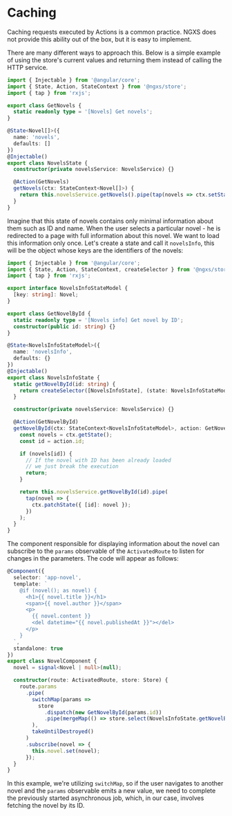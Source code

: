 # Caching

Caching requests executed by Actions is a common practice. NGXS does not
provide this ability out of the box, but it is easy to implement.

There are many different ways to approach this. Below is a simple example of
using the store's current values and returning them instead of calling the HTTP
service.

```ts
import { Injectable } from '@angular/core';
import { State, Action, StateContext } from '@ngxs/store';
import { tap } from 'rxjs';

export class GetNovels {
  static readonly type = '[Novels] Get novels';
}

@State<Novel[]>({
  name: 'novels',
  defaults: []
})
@Injectable()
export class NovelsState {
  constructor(private novelsService: NovelsService) {}

  @Action(GetNovels)
  getNovels(ctx: StateContext<Novel[]>) {
    return this.novelsService.getNovels().pipe(tap(novels => ctx.setState(novels)));
  }
}
```

Imagine that this state of novels contains only minimal information about them such as ID and name.
When the user selects a particular novel - he is redirected to a page with full information about this novel.
We want to load this information only once. Let's create a state and call it `novelsInfo`, this will be
the object whose keys are the identifiers of the novels:

```ts
import { Injectable } from '@angular/core';
import { State, Action, StateContext, createSelector } from '@ngxs/store';
import { tap } from 'rxjs';

export interface NovelsInfoStateModel {
  [key: string]: Novel;
}

export class GetNovelById {
  static readonly type = '[Novels info] Get novel by ID';
  constructor(public id: string) {}
}

@State<NovelsInfoStateModel>({
  name: 'novelsInfo',
  defaults: {}
})
@Injectable()
export class NovelsInfoState {
  static getNovelById(id: string) {
    return createSelector([NovelsInfoState], (state: NovelsInfoStateModel) => state[id]);
  }

  constructor(private novelsService: NovelsService) {}

  @Action(GetNovelById)
  getNovelById(ctx: StateContext<NovelsInfoStateModel>, action: GetNovelById) {
    const novels = ctx.getState();
    const id = action.id;

    if (novels[id]) {
      // If the novel with ID has been already loaded
      // we just break the execution
      return;
    }

    return this.novelsService.getNovelById(id).pipe(
      tap(novel => {
        ctx.patchState({ [id]: novel });
      })
    );
  }
}
```

The component responsible for displaying information about the novel can subscribe to the `params` observable of the `ActivatedRoute` to listen for changes in the parameters. The code will appear as follows:

```ts
@Component({
  selector: 'app-novel',
  template: `
    @if (novel(); as novel) {
      <h1>{{ novel.title }}</h1>
      <span>{{ novel.author }}</span>
      <p>
        {{ novel.content }}
        <del datetime="{{ novel.publishedAt }}"></del>
      </p>
    }
  `,
  standalone: true
})
export class NovelComponent {
  novel = signal<Novel | null>(null);

  constructor(route: ActivatedRoute, store: Store) {
    route.params
      .pipe(
        switchMap(params =>
          store
            .dispatch(new GetNovelById(params.id))
            .pipe(mergeMap(() => store.select(NovelsInfoState.getNovelById(params.id))))
        ),
        takeUntilDestroyed()
      )
      .subscribe(novel => {
        this.novel.set(novel);
      });
  }
}
```

In this example, we're utilizing `switchMap`, so if the user navigates to another novel and the `params` observable emits a new value, we need to complete the previously started asynchronous job, which, in our case, involves fetching the novel by its ID.
